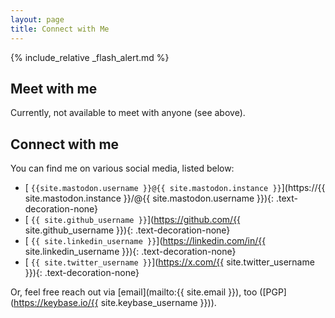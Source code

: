 ```yaml
---
layout: page
title: Connect with Me
---
```


{% include_relative _flash_alert.md %}

## Meet with me

Currently, not available to meet with anyone (see above).

## Connect with me

You can find me on various social media, listed below:

- [<i class="fa-brands fa-mastodon"></i> `{{site.mastodon.username }}@{{ site.mastodon.instance }}`](https://{{ site.mastodon.instance }}/@{{ site.mastodon.username }}){: .text-decoration-none}
- [<i class="fa-brands fa-github"></i> `{{ site.github_username }}`](https://github.com/{{ site.github_username }}){: .text-decoration-none}
- [<i class="fa-brands fa-linkedin"></i> `{{ site.linkedin_username }}`](https://linkedin.com/in/{{ site.linkedin_username }}){: .text-decoration-none}
- [<i class="fa-brands fa-x-twitter"></i> `{{ site.twitter_username }}`](https://x.com/{{ site.twitter_username }}){: .text-decoration-none}

Or, feel free reach out via [email](mailto:{{ site.email }}), too ([PGP](https://keybase.io/{{ site.keybase_username }})).

